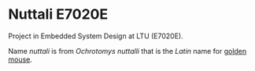 # Nuttali E7020E

Project in Embedded System Design at LTU (E7020E).

Name *nuttali* is from *Ochrotomys nuttalli* that is the *Latin* name for [golden mouse](https://en.wikipedia.org/wiki/Golden_mouse).